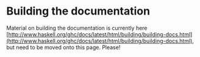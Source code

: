 # Building the documentation



Material on building the documentation is currently here [http://www.haskell.org/ghc/docs/latest/html/building/building-docs.html](http://www.haskell.org/ghc/docs/latest/html/building/building-docs.html), but need to be moved onto this page.  Please!



